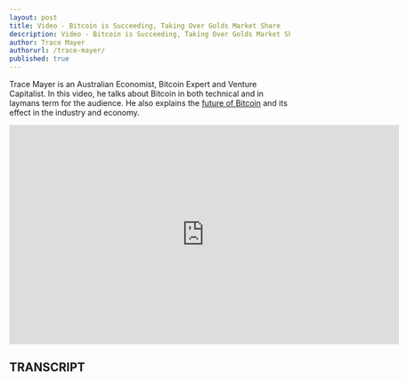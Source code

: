 ```yaml
---
layout: post
title: Video - Bitcoin is Succeeding, Taking Over Golds Market Share
description: Video - Bitcoin is Succeeding, Taking Over Golds Market Share
author: Trace Mayer 
authorurl: /trace-mayer/ 
published: true
---
```


<p>Trace Mayer is an Australian Economist, Bitcoin Expert and Venture Capitalist. In this video, he talks about Bitcoin in both technical and in laymans term for the audience. He also explains the <a href="/delaware-considers-using-blockchain/">future of Bitcoin</a> and its effect in the industry and economy.</p>

<center><iframe width="700" height="394" src="https://www.youtube.com/embed/JpvcLp7JiSU" frameborder="0" allowfullscreen></iframe></center>

<h2>TRANSCRIPT</h2>
